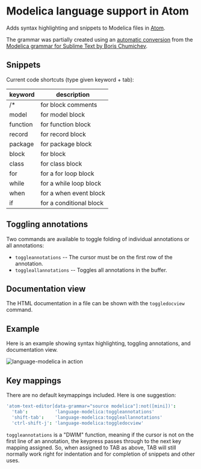 # Modelica language support in Atom

Adds syntax highlighting and snippets to Modelica files in [Atom](https://atom.io/ "Atom").

The grammar was partially created using an [automatic conversion](https://discuss.atom.io/t/convert-sublime-grammar-to-atom-grammar/14843) from the [Modelica grammar for Sublime Text by Boris Chumichev](https://github.com/BorisChumichev/modelicaSublimeTextPackage).

## Snippets

Current code shortcuts (type given keyword + tab):

keyword  | description
---      | ---
/*       | for block comments
model    | for model block
function | for function block
record   | for record block
package  | for package block
block    | for block
class    | for class block
for      | for a for loop block
while    | for a while loop block
when     | for a when event block
if       | for a conditional block

## Toggling annotations

Two commands are available to toggle folding of individual annotations or all
annotations:

- `toggleannotations` -- The cursor must be on the first row of the annotation.
- `toggleallannotations` -- Toggles all annotations in the buffer.

## Documentation view

The HTML documentation in a file can be shown with the `toggledocview` command.

## Example

Here is an example showing syntax highlighting, toggling annotations, and
documentation view.

![language-modelica in action](https://github.com/modelica-tools/atom-language-modelica/raw/master/atom-modelica.gif)

## Key mappings

There are no default keymappings included. Here is one suggestion:

```cson
'atom-text-editor[data-grammar="source modelica"]:not([mini])':
  'tab':          'language-modelica:toggleannotations'
  'shift-tab':    'language-modelica:toggleallannotations'
  'ctrl-shift-j': 'language-modelica:toggledocview'
```

`toggleannotations` is a "DWIM" function, meaning if the cursor is not on the
first line of an annotation, the keypress passes through to the next key
mapping assigned. So, when assigned to TAB as above, TAB will still normally
work right for indentation and for completion of snippets and other uses.
